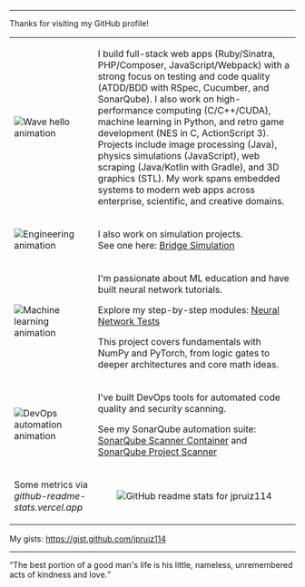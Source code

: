 <hr>

<span>Thanks for visiting my GitHub profile!</span>

<!-- Greeting first -->
<table cellspacing="0" cellpadding="0">
  <tr>
    <td>
      <img src="https://media.giphy.com/media/Nx0rz3jtxtEre/giphy.gif" alt="Wave hello animation" />
    </td>
    <td>
      <p>I build full-stack web apps (Ruby/Sinatra, PHP/Composer, JavaScript/Webpack) with a strong focus on testing and code quality (ATDD/BDD with RSpec, Cucumber, and SonarQube). I also work on high-performance computing (C/C++/CUDA), machine learning in Python, and retro game development (NES in C, ActionScript 3). Projects include image processing (Java), physics simulations (JavaScript), web scraping (Java/Kotlin with Gradle), and 3D graphics (STL). My work spans embedded systems to modern web apps across enterprise, scientific, and creative domains.</p>
    </td>
  </tr>
  
  <tr>
    <td>
      <img src="https://media4.giphy.com/media/v1.Y2lkPTc5MGI3NjExZ3poYXdraTR0bTcwcjY2NGx4YWFmaWEyYWd1eWM5dmN6NzI4Y2hmNCZlcD12MV9pbnRlcm5hbF9naWZfYnlfaWQmY3Q9Zw/9lMoyThpKynde/giphy.gif" alt="Engineering animation" />
    </td>
    <td>
      <p>I also work on simulation projects.<br>
        See one here:
        <a href="https://jeanpaulruizvallejo.com/physics-simulations/bridge-simulation-spring-mass-model/">Bridge Simulation</a>
      </p>
    </td>
  </tr>
  
  <tr>
    <td>
      <img src="https://media.giphy.com/media/l46Cy1rHbQ92uuLXa/giphy.gif" alt="Machine learning animation" />
    </td>
    <td>
      <p>I'm passionate about ML education and have built neural network tutorials.</p>
      <p>Explore my step-by-step modules:
        <a href="https://github.com/jpruiz114/neural-network-tests">Neural Network Tests</a>
      </p>
      <p>This project covers fundamentals with NumPy and PyTorch, from logic gates to deeper architectures and core math ideas.</p>
    </td>
  </tr>
  
  <tr>
    <td>
      <img src="https://media.giphy.com/media/3oKIPnAiaMCws8nOsE/giphy.gif" alt="DevOps automation animation" />
    </td>
    <td>
      <p>I've built DevOps tools for automated code quality and security scanning.</p>
      <p>See my SonarQube automation suite:
        <a href="https://github.com/jpruiz114/sonarqube-scanner-container">SonarQube Scanner Container</a>
        and
        <a href="https://github.com/jpruiz114/sonarqube-project-scanner">SonarQube Project Scanner</a>
      </p>
    </td>
  </tr>
  
  <tr>
    <td>
      <p>Some metrics via <i>github-readme-stats.vercel.app</i></p>
    </td>
    <td align="center">
      <img src="https://github-readme-stats.vercel.app/api?username=jpruiz114" alt="GitHub readme stats for jpruiz114" />
    </td>
  </tr>
</table>

<p>My gists:
  <a href="https://gist.github.com/jpruiz114">https://gist.github.com/jpruiz114</a>
</p>

<hr>

<span><q>The best portion of a good man's life is his little, nameless, unremembered acts of kindness and love.</q></span>
